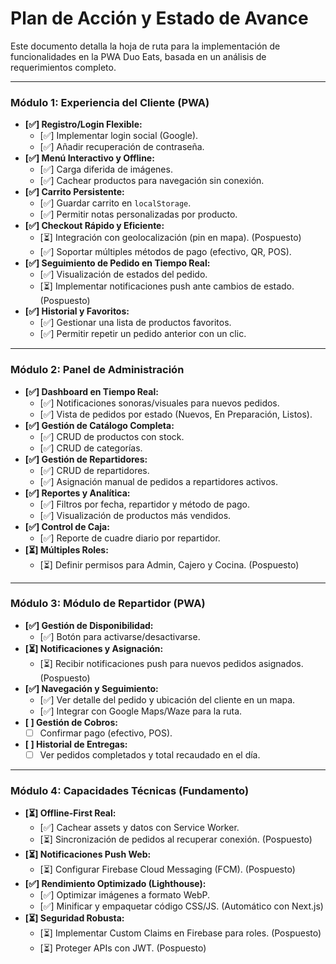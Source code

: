 # Plan de Acción y Estado de Avance

Este documento detalla la hoja de ruta para la implementación de funcionalidades en la PWA Duo Eats, basada en un análisis de requerimientos completo.

---

### Módulo 1: Experiencia del Cliente (PWA)

- **[✅] Registro/Login Flexible:**
  - [✅] Implementar login social (Google).
  - [✅] Añadir recuperación de contraseña.
- **[✅] Menú Interactivo y Offline:**
  - [✅] Carga diferida de imágenes.
  - [✅] Cachear productos para navegación sin conexión.
- **[✅] Carrito Persistente:**
  - [✅] Guardar carrito en `localStorage`.
  - [✅] Permitir notas personalizadas por producto.
- **[✅] Checkout Rápido y Eficiente:**
  - [⏳] Integración con geolocalización (pin en mapa). (Pospuesto)
  - [✅] Soportar múltiples métodos de pago (efectivo, QR, POS).
- **[✅] Seguimiento de Pedido en Tiempo Real:**
  - [✅] Visualización de estados del pedido.
  - [⏳] Implementar notificaciones push ante cambios de estado. (Pospuesto)
- **[✅] Historial y Favoritos:**
  - [✅] Gestionar una lista de productos favoritos.
  - [✅] Permitir repetir un pedido anterior con un clic.

---

### Módulo 2: Panel de Administración

- **[✅] Dashboard en Tiempo Real:**
  - [✅] Notificaciones sonoras/visuales para nuevos pedidos.
  - [✅] Vista de pedidos por estado (Nuevos, En Preparación, Listos).
- **[✅] Gestión de Catálogo Completa:**
  - [✅] CRUD de productos con stock.
  - [✅] CRUD de categorías.
- **[✅] Gestión de Repartidores:**
  - [✅] CRUD de repartidores.
  - [✅] Asignación manual de pedidos a repartidores activos.
- **[✅] Reportes y Analítica:**
  - [✅] Filtros por fecha, repartidor y método de pago.
  - [✅] Visualización de productos más vendidos.
- **[✅] Control de Caja:**
  - [✅] Reporte de cuadre diario por repartidor.
- **[⏳] Múltiples Roles:**
  - [⏳] Definir permisos para Admin, Cajero y Cocina. (Pospuesto)

---

### Módulo 3: Módulo de Repartidor (PWA)

- **[✅] Gestión de Disponibilidad:**
  - [✅] Botón para activarse/desactivarse.
- **[⏳] Notificaciones y Asignación:**
  - [⏳] Recibir notificaciones push para nuevos pedidos asignados. (Pospuesto)
- **[✅] Navegación y Seguimiento:**
  - [✅] Ver detalle del pedido y ubicación del cliente en un mapa.
  - [✅] Integrar con Google Maps/Waze para la ruta.
- **[ ] Gestión de Cobros:**
  - [ ] Confirmar pago (efectivo, POS).
- **[ ] Historial de Entregas:**
  - [ ] Ver pedidos completados y total recaudado en el día.

---

### Módulo 4: Capacidades Técnicas (Fundamento)

- **[⏳] Offline-First Real:**
  - [✅] Cachear assets y datos con Service Worker.
  - [⏳] Sincronización de pedidos al recuperar conexión. (Pospuesto)
- **[⏳] Notificaciones Push Web:**
  - [⏳] Configurar Firebase Cloud Messaging (FCM). (Pospuesto)
- **[✅] Rendimiento Optimizado (Lighthouse):**
  - [✅] Optimizar imágenes a formato WebP.
  - [✅] Minificar y empaquetar código CSS/JS. (Automático con Next.js)
- **[⏳] Seguridad Robusta:**
  - [⏳] Implementar Custom Claims en Firebase para roles. (Pospuesto)
  - [⏳] Proteger APIs con JWT. (Pospuesto)
